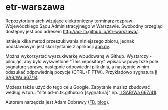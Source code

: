 # etr-warszawa
Repozytorium archiwizujące elektroniczny terminarz rozpraw Wojewódzkiego Sądu Administracyjnego w Warszawie. Swobodny przegląd dostępny jest pod adresem http://ad-m.github.io/etr-warszawa/.

Istnieje kilka metod przeszukiwania niniejszego zbioru, jednak podstawowym jest skorzystanie z aplikacji [app.py](http://etr-warszawa.herokuapp.com).

Można wykorzystać wyszukiwarkę wbudowaną w Github. Wystarczy - pilnująć, aby było wyświetlone "This repository" wpisać w powyższe pole sygnaturę sprawy, następnie odpowiedni plik dnia, a następnie w nim odszukać odpowiednią pozycje (CTRL+F FTW). Przykładowo sygnatura [II SAB/Wa 667/14](https://github.com/ad-m/etr-warszawa/search?utf8=%E2%9C%93&q=II+SAB%2FWa+667%2F14).

Możesz także użyć do tego celu Google. Zapytanie musisz zbudować według wzoru: "site:ad-m.tk.github.io [sygnatura]" np. [II SAB/Wa 667/41l](http://lmgtfy.com/?q=site%3Aad-m.github.io+II+SAB%2FWa+667%2F14).

Autorem narzędzia jest Adam Dobrawy ([FB](http://ad-m.tk), [blog](http://ochrona.jawne.info.pl/)).
